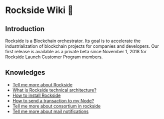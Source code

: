 # Rockside Wiki 🎸


## <a name="introduction"></a>Introduction
Rockside is a Blockchain orchestrator. Its goal is to accelerate the industrialization of blockchain projects for companies and developers. Our first release is available as a private beta since November 1, 2018 for Rockside Launch Customer Program members.

## <a name="knownledges"></a>Knowledges


* [Tell me more about Rockside](more-about-rocskside.md)
* [What is Rockside technical architecture?](rockside-technical-architecture.md)
* [How to install Rockside]()
* [How to send a transaction to my Node?]()
* [Tell me more about consortium in rockside]()
* [Tell me more about mail notifications]()

